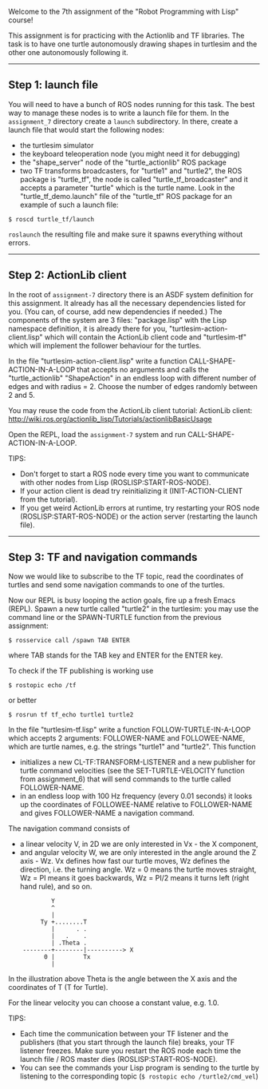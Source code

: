 Welcome to the 7th assignment of the "Robot Programming with Lisp" course!

This assignment is for practicing with the Actionlib and TF libraries.
The task is to have one turtle autonomously drawing shapes in turtlesim and
the other one autonomously following it.

---------------------
Step 1: launch file
---------------------
You will need to have a bunch of ROS nodes running for this task.
The best way to manage these nodes is to write a launch file for them.
In the `assignment_7` directory create a `launch` subdirectory.
In there, create a launch file that would start the following nodes:
 * the turtlesim simulator
 * the keyboard teleoperation node (you might need it for debugging)
 *  the "shape_server" node of the "turtle_actionlib" ROS package
 * two TF transforms broadcasters, for "turtle1" and "turtle2",
    the ROS package is "turtle_tf", the node is called "turtle_tf_broadcaster"
    and it accepts a parameter "turtle" which is the turtle name.
Look in the "turtle_tf_demo.launch" file of the "turtle_tf" ROS package
for an example of such a launch file:
```
$ roscd turtle_tf/launch
```

`roslaunch` the resulting file and make sure it spawns everything without errors.


--------------------------
Step 2: ActionLib client
--------------------------
In the root of `assignment-7` directory there is an ASDF system definition for
this assignment. It already has all the necessary dependencies listed for you.
(You can, of course, add new dependencies if needed.)
The components of the system are 3 files:
"package.lisp" with the Lisp namespace definition, it is already there for you,
"turtlesim-action-client.lisp" which will contain the ActionLib client code and
"turtlesim-tf" which will implement the follower behaviour for the turtles.

In the file "turtlesim-action-client.lisp" write a function
CALL-SHAPE-ACTION-IN-A-LOOP that accepts no arguments and calls the "turtle_actionlib"
"ShapeAction" in an endless loop with different number of edges and with radius = 2.
Choose the number of edges randomly between 2 and 5.

You may reuse the code from the ActionLib client tutorial:
ActionLib client: http://wiki.ros.org/actionlib_lisp/Tutorials/actionlibBasicUsage

Open the REPL, load the `assignment-7` system and run CALL-SHAPE-ACTION-IN-A-LOOP.

TIPS:
- Don't forget to start a ROS node every time you want to communicate with other
  nodes from Lisp (ROSLISP:START-ROS-NODE).
- If your action client is dead try reinitializing it (INIT-ACTION-CLIENT from
  the tutorial).
- If you get weird ActionLib errors at runtime, try restarting your ROS node
  (ROSLISP:START-ROS-NODE) or the action server (restarting the launch file).


------------------------------------
Step 3: TF and navigation commands
------------------------------------
Now we would like to subscribe to the TF topic, read the coordinates of turtles
and send some navigation commands to one of the turtles.

Now our REPL is busy looping the action goals, fire up a fresh Emacs (REPL).
Spawn a new turtle called "turtle2" in the turtlesim: you may use the command
line or the SPAWN-TURTLE function from the previous assignment:
```
$ rosservice call /spawn TAB ENTER
```
where TAB stands for the TAB key and ENTER for the ENTER key.


To check if the TF publishing is working use
```
$ rostopic echo /tf
```
or better
```
$ rosrun tf tf_echo turtle1 turtle2
```


In the file "turtlesim-tf.lisp" write a function FOLLOW-TURTLE-IN-A-LOOP
which accepts 2 arguments: FOLLOWER-NAME and FOLLOWEE-NAME, which are turtle names,
e.g. the strings "turtle1" and "turtle2".
This function
 * initializes a new CL-TF:TRANSFORM-LISTENER and a new publisher
    for turtle command velocities (see the SET-TURTLE-VELOCITY function from
    assignment_6) that will send commands to the turtle called FOLLOWER-NAME.
 * in an endless loop with 100 Hz frequency (every 0.01 seconds) it looks
    up the coordinates of FOLLOWEE-NAME relative to FOLLOWER-NAME and gives
    FOLLOWER-NAME a navigation command.

The navigation command consists of
- a linear velocity V, in 2D we are only interested in Vx - the X component,
- and angular velocity W, we are only interested in the angle around the Z axis - Wz.
Vx defines how fast our turtle moves, Wz defines the direction, i.e. the turning angle.
Wz = 0 means the turtle moves straight, Wz = PI means it goes backwards,
Wz = PI/2 means it turns left (right hand rule), and so on.

```
            Y
            ^
            |
         Ty +........T
            |      . .
            |   .    .
            | .Theta .
    --------+--------|----------> X
          0 |        Tx
            |
```

In the illustration above Theta is the angle between the X axis and the
coordinates of T (T for Turtle).

For the linear velocity you can choose a constant value, e.g. 1.0.

TIPS:
- Each time the communication between your TF listener and the publishers
  (that you start through the launch file) breaks, your TF listener freezes.
  Make sure you restart the ROS node each time the launch file / ROS master dies
  (ROSLISP:START-ROS-NODE).
- You can see the commands your Lisp program is sending to the turtle by listening
  to the corresponding topic (`$ rostopic echo /turtle2/cmd_vel`)
  
  
  
